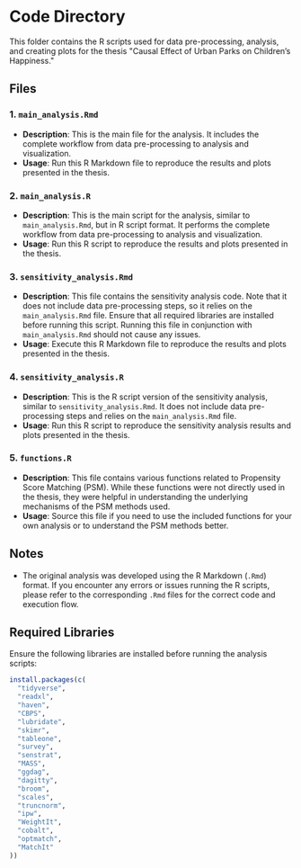 # Code Directory

This folder contains the R scripts used for data pre-processing, analysis, and creating plots for the thesis "Causal Effect of Urban Parks on Children’s Happiness."

## Files

### 1. `main_analysis.Rmd`

- **Description**: This is the main file for the analysis. It includes the complete workflow from data pre-processing to analysis and visualization.
- **Usage**: Run this R Markdown file to reproduce the results and plots presented in the thesis.

### 2. `main_analysis.R`

- **Description**: This is the main script for the analysis, similar to `main_analysis.Rmd`, but in R script format. It performs the complete workflow from data pre-processing to analysis and visualization. 
- **Usage**: Run this R script to reproduce the results and plots presented in the thesis.

### 3. `sensitivity_analysis.Rmd`

- **Description**: This file contains the sensitivity analysis code. Note that it does not include data pre-processing steps, so it relies on the `main_analysis.Rmd` file. Ensure that all required libraries are installed before running this script. Running this file in conjunction with `main_analysis.Rmd` should not cause any issues.
- **Usage**: Execute this R Markdown file to reproduce the results and plots presented in the thesis.

### 4. `sensitivity_analysis.R`

- **Description**: This is the R script version of the sensitivity analysis, similar to `sensitivity_analysis.Rmd`. It does not include data pre-processing steps and relies on the `main_analysis.Rmd` file. 
- **Usage**: Run this R script to reproduce the sensitivity analysis results and plots presented in the thesis.

### 5. `functions.R`

- **Description**: This file contains various functions related to Propensity Score Matching (PSM). While these functions were not directly used in the thesis, they were helpful in understanding the underlying mechanisms of the PSM methods used.
- **Usage**: Source this file if you need to use the included functions for your own analysis or to understand the PSM methods better.

## Notes
- The original analysis was developed using the R Markdown (`.Rmd`) format. If you encounter any errors or issues running the R scripts, please refer to the corresponding `.Rmd` files for the correct code and execution flow.

## Required Libraries

Ensure the following libraries are installed before running the analysis scripts:

```r
install.packages(c(
  "tidyverse",
  "readxl",
  "haven",
  "CBPS",
  "lubridate",
  "skimr",
  "tableone",
  "survey",
  "senstrat",
  "MASS",
  "ggdag",
  "dagitty",
  "broom",
  "scales",
  "truncnorm",
  "ipw",
  "WeightIt",
  "cobalt",
  "optmatch",
  "MatchIt"
))
